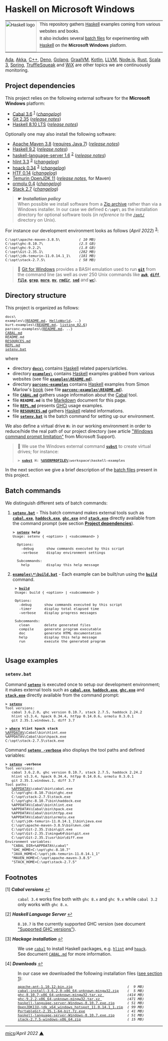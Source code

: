 # <span id="top">Haskell on Microsoft Windows</span>

<table style="font-family:Helvetica,Arial;font-size:14px;line-height:1.6;">
  <tr>
  <td style="border:0;padding:0 10px 0 0;min-width:100px;"><a href="https://www.haskell.org/" rel="external"><img style="border:0;" src="https://wiki.haskell.org/wikiupload/6/62/Double_lambda.png" width="100" alt="Haskell logo"/></a></td>
  <td style="border:0;padding:0;vertical-align:text-top;">This repository gathers <a href="https://www.haskell.org/" rel="external">Haskell</a> examples coming from various websites and books.<br/>
  It also includes several <a href="https://en.wikibooks.org/wiki/Windows_Batch_Scripting" rel="external">batch files</a> for experimenting with <a href="https://www.haskell.org/" rel="external">Haskell</a> on the <b>Microsoft Windows</b> platform.
  </td>
  </tr>
</table>

[Ada][ada_examples], [Akka][akka_examples], [C++][cpp_examples], [Deno][deno_examples], [Golang][golang_examples], [GraalVM][graalvm_examples], [Kotlin][kotlin_examples], [LLVM][llvm_examples], [Node.js][nodejs_examples], [Rust][rust_examples], [Scala 3][scala3_examples], [Spring][spring_examples], [TruffleSqueak][trufflesqueak_examples] and [WiX][wix_examples] are other topics we are continuously monitoring.

## <span id="proj_deps">Project dependencies</span>

This project relies on the following external software for the **Microsoft Windows** platform:

- [Cabal 3.6][cabal_downloads] <sup id="anchor_01">[1](#footnote_01)</sup> ([*changelog*][cabal_changelog])
- [Git 2.35][git_downloads] ([*release notes*][git_relnotes])
- [Haskell 8.10 LTS][haskell_lts_downloads] ([*release notes*][haskell_lts_relnotes])

Optionally one may also install the following software:

- [Apache Maven 3.8][apache_maven] ([requires Java 7][apache_maven_history])  ([*release notes*][apache_maven_relnotes])
- [Haskell 9.2][haskell_latest_downloads] ([*release notes*][haskell_latest_relnotes])
- [haskell-language-server 1.6][haskell_lsp_downloads] <sup id="anchor_02">[2](#footnote_02)</sup> ([*release notes*][haskell_lsp_relnotes])
- [hlint 3.3][hlint_downloads] <sup id="anchor_03">[3](#footnote_03)</sup> ([*changelog*][hlint_changelog])
- [hpack 0.34][hpack_downloads] <sup id="anchor_03">[3](#footnote_03)</sup> ([*changelog*][hpack_changelog])
- [HTF 0.14][htf_downloads] ([*changelog*][htf_changelog])
- [Temurin OpenJDK 11][temurin_openjdk11] ([*release notes*][temurin_openjdk11_relnotes], for Maven)
- [ormolu 0.4][ormolu_downloads] ([*changelog*][ormolu_changelog])
- [Stack 2.7][stack_downloads] ([*changelog*][stack_changelog])

> **&#9755;** ***Installation policy***<br/>
> When possible we install software from a [Zip archive][zip_archive] rather than via a Windows installer. In our case we defined **`C:\opt\`** as the installation directory for optional software tools (*in reference to* the [`/opt/`][unix_opt] directory on Unix).

For instance our development environment looks as follows (*April 2022*) <sup id="anchor_03">[3](#footnote_03)</sup>:

<pre style="font-size:80%;">
C:\opt\apache-maven-3.8.5\         <i>( 10 MB)</i>
C:\opt\ghc-8.10.7\                 <i>(2.5 GB)</i>
C:\opt\ghc-9.2.2\                  <i>(1.8 GB)</i>
C:\opt\Git-2.35.1\                 <i>(282 MB)</i>
C:\opt\jdk-temurin-11.0.14.1_1\    <i>(181 MB)</i>
C:\opt\stack-2.7.5\                <i>( 58 MB)</i>
</pre>

<!--
> **:mag_right:** GHC features two backends: the default native code generator (option `-fasm`) and the LLVM (version 7) code generator (option `-fllvm`). The C code generator is deprecated since GHC 7.0.
-->

> **:mag_right:** [Git for Windows][git_downloads] provides a BASH emulation used to run [**`git`**][git_cli] from the command line (as well as over 250 Unix commands like [**`awk`**][man1_awk], [**`diff`**][man1_diff], [**`file`**][man1_file], [**`grep`**][man1_grep], [**`more`**][man1_more], [**`mv`**][man1_mv], [**`rmdir`**][man1_rmdir], [**`sed`**][man1_sed] and [**`wc`**][man1_wc]).

## <span id="structure">Directory structure</span>

This project is organized as follows:

<pre style="font-size:80%;">
docs\
examples\{<a href="examples/README.md">README.md</a>, <a href="examples/HelloWorld/">HelloWorld</a>, ..}
kurt-examples\{<a href="kurt-examples/README.md">README.md</a>, <a href="kurt-examples/listing_02.6/">listing_02.6</a>}
parconc-examples\{<a href="parconc-examples/README.md">README.md</a>, ..}
<a href="CABAL.md">CABAL.md</a>
README.md
<a href="RESOURCES.md">RESOURCES.md</a>
<a href="REPL.md">REPL.md</a>
<a href="setenv.bat">setenv.bat</a>
</pre>

where

- directory [**`docs\`**](docs/) contains [Haskell] related papers/articles.
- directory [**`examples\`**](examples/) contains [Haskell] examples grabbed from various websites (see file [**`examples\README.md`**](examples/README.md)).
- directory [**`parconc-examples`**](parconc-examples/) contains [Haskell] examples from Simon Marlow's [book][book_parconc] (see file [**`parconc-examples\README.md`**](parconc-examples/README.md)).
- file [**`CABAL.md`**](CABAL.md) gathers usage information about the [Cabal][cabal_userguide] tool.
- file **`README.md`** is the [Markdown][github_markdown] document for this page.
- file [**`REPL.md`**](REPL.md) presents [GHCi] usage examples.
- file [**`RESOURCES.md`**](RESOURCES.md) gathers [Haskell] related informations.
- file [**`setenv.bat`**](setenv.bat) is the batch command for setting up our environment.

<!--
> **:mag_right:** We use [VS Code][microsoft_vscode] with the extension [Markdown Preview Github Styling](https://marketplace.visualstudio.com/items?itemName=bierner.markdown-preview-github-styles) to edit our Markdown files (see article ["Mastering Markdown"](https://guides.github.com/features/mastering-markdown/) from [GitHub Guides][github_guides].
-->

We also define a virtual drive **`H:`** in our working environment in order to reduce/hide the real path of our project directory (see article ["Windows command prompt limitation"][windows_limitation] from Microsoft Support).
> **:mag_right:** We use the Windows external command [**`subst`**][windows_subst] to create virtual drives; for instance:
>
> <pre style="font-size:80%;">
> <b>&gt; <a href="https://docs.microsoft.com/en-us/windows-server/administration/windows-commands/subst">subst</a> H: <a href="https://docs.microsoft.com/en-us/windows/deployment/usmt/usmt-recognized-environment-variables#bkmk-2">%USERPROFILE%</a>\workspace\haskell-examples</b>
> </pre>

In the next section we give a brief description of the [batch files][windows_batch_file] present in this project.

## <span id="commands">Batch commands</span>

We distinguish different sets of batch commands:

1. [**`setenv.bat`**](setenv.bat) - This batch command makes external tools such as [**`cabal.exe`**][cabal_userguide], [**`haddock.exe`**][haddock_userguide], [**`ghc.exe`**][ghc_userguide] and [**`stack.exe`**][stack_userguide] directly available from the command prompt (see section [**Project dependencies**](#proj_deps)).

   <pre style="font-size:80%;">
   <b>&gt; <a href="./setenv.bat">setenv</a> help</b>
   Usage: setenv { &lt;option&gt; | &lt;subcommand&gt; }
   &nbsp;
     Options:
       -debug      show commands executed by this script
       -verbose    display environment settings
   &nbsp;
     Subcommands:
       help        display this help message
   </pre>

2. [**`examples\*\build.bat`**](examples/Factorial/build.bat) - Each example can be built/run using the [**`build`**](examples/Factorial/build.bat) command.<br/>

    <pre style="font-size:80%;">
    <b>&gt; <a href="examples/Factorial/build.bat">build</a></b>
    Usage: build { &lt;option&gt; | &lt;subcommand&gt; }
    &nbsp;
    Options:
      -debug      show commands executed by this script
      -timer      display total elapsed time
      -verbose    display progress messages
    &nbsp;
    Subcommands:
      clean       delete generated files
      compile     generate program executable
      doc         generate HTML documentation
      help        display this help message
      run         execute the generated program
    </pre>

## <span id="usage">Usage examples</span>

### `setenv.bat`

Command [**`setenv`**](setenv.bat) is executed once to setup our development environment; it makes external tools such as [**`cabal.exe`**][cabal_userguide], [**`haddock.exe`**][haddock_userguide], [**`ghc.exe`**][ghc_userguide] and [**`stack.exe`**][stack_userguide] directly available from the command prompt:

<pre style="font-size:80%;">
<b>&gt; <a href="setenv.bat">setenv</a></b>
Tool versions:
   cabal 3.6.2.0, ghc version 8.10.7, stack 2.7.5, haddock 2.24.2
   hlint v3.3.4, hpack 0.34.4, htfpp 0.14.0.6, ormolu 0.3.0.1
   git 2.35.1.windows.1, diff 3.7

<b>&gt; <a href="https://docs.microsoft.com/en-us/windows-server/administration/windows-commands/where_1">where</a> hlint hpack stack</b>
<a href="https://docs.microsoft.com/en-us/windows/deployment/usmt/usmt-recognized-environment-variables#bkmk-2">%APPDATA%</a>\Cabal\bin\hlint.exe
%APPDATA%\Cabal\bin\hpack.exe
C:\opt\stack-2.7.5\stack.exe
</pre>

Command [**`setenv -verbose`**](setenv.bat) also displays the tool paths and defined variables:

<pre style="font-size:80%;">
<b>&gt; <a href="setenv.bat">setenv</a> -verbose</b>
Tool versions:
   cabal 3.6.2.0, ghc version 8.10.7, stack 2.7.5, haddock 2.24.2
   hlint v3.3.4, hpack 0.34.4, htfpp 0.14.0.6, ormolu 0.3.0.1
   git 2.35.1.windows.1, diff 3.7
Tool paths:
   <a href="https://docs.microsoft.com/en-us/windows/deployment/usmt/usmt-recognized-environment-variables#bkmk-2">%APPDATA%</a>\cabal\bin\cabal.exe
   C:\opt\ghc-8.10.7\bin\ghc.exe
   C:\opt\stack-2.7.5\stack.exe
   C:\opt\ghc-8.10.7\bin\haddock.exe
   %APPDATA%\Cabal\bin\hlint.exe
   %APPDATA%\Cabal\bin\hpack.exe
   %APPDATA%\Cabal\bin\htfpp.exe
   %APPDATA%\Cabal\bin\ormolu.exe
   C:\opt\jdk-temurin-11.0.14.1_1\bin\java.exe
   C:\opt\apache-maven-3.8.5\bin\mvn.cmd
   C:\opt\Git-2.35.1\bin\git.exe
   C:\opt\Git-2.35.1\mingw64\bin\git.exe
   C:\opt\Git-2.35.1\usr\bin\diff.exe
Environment variables:
   "CABAL_DIR=%APPDATA%\cabal"
   "GHC_HOME=C:\opt\ghc-8.10.7"
   "JAVA_HOME=C:\opt\jdk-temurin-11.0.14.1_1"
   "MAVEN_HOME=C:\opt\apache-maven-3.8.5"
   "STACK_HOME=C:\opt\stack-2.7.5"
</pre>

## <span id="footnotes">Footnotes</span>

<span id="footnote_01">[1]</span> ***Cabal versions*** [↩](#anchor_01)

<dl><dd>
<code>cabal 3.4</code> works fine both with <code>ghc 8.x</code> and <code>ghc 9.x</code> while <code>cabal 3.2</code> only works with <code>ghc 8.x</code>.
</dd></dl>

<span id="footnote_02">[2]</span> ***Haskell Language Server*** [↩](#anchor_02)

<dl><dd>
<code>8.10.7</code> is the currently supported GHC version (see document <a href="https://github.com/haskell/haskell-language-server/blob/master/docs/supported-versions.md">"Supported GHC versions"</a>).
</dd></dl>

<span id="footnote_03">[3]</span> ***Hackage installation*** [↩](#anchor_03)

<dl><dd>
We use <a href="https://www.haskell.org/cabal/"><code>cabal</code></a> to install Haskell packages, e.g. <a href="https://hackage.haskell.org/package/hlint"><code>hlint</code></a> and  <a href="https://hackage.haskell.org/package/hpack"><code>hpack</code></a>.<br/>See  document <a href="CABAL.md"><code>CABAL.md</code></a> for more information.
</dd></dl>

<span id="footnote_04">[4]</span> ***Downloads*** [↩](#anchor_04)

<dl><dd>
In our case we downloaded the following installation files (<a href="#proj_deps">see section 1</a>):
</dd>
<dd>
<pre style="font-size:80%;">
<a href="https://ant.apache.org/bindownload.cgi">apache-ant-1.10.12-bin.zip</a>                          <i>(  9 MB)</i>
<a href="https://www.haskell.org/cabal/download.html">cabal-install-3.6.2.0-x86_64-unknown-mingw32.zip</a>    <i>(  5 MB)</i>
<a href="https://downloads.haskell.org/ghc/8.10.7/">ghc-8.10.7-x86_64-unknown-mingw32.tar.xz </a>           <i>(414 MB)</i>
<a href="https://downloads.haskell.org/ghc/9.0.1/">ghc-9.2.2-x86_64-unknown-mingw32.tar.xz </a>            <i>(471 MB)</i>
<a href="https://github.com/haskell/haskell-language-server/releases">haskell-language-server-Windows-8.10.7.exe.zip</a>      <i>( 51 MB)</i>
<a href="https://adoptium.net/releases.html?variant=openjdk11&jvmVariant=hotspot">OpenJDK11U-jdk_x64_windows_hotspot_11.0.14.1_1.zip</a>  <i>( 99 MB)</i>
<a href="https://git-scm.com/download/win">PortableGit-2.35.1-64-bit.7z.exe</a>                    <i>( 41 MB)</i>
<a href="https://github.com/haskell/haskell-language-server/releases">haskell-language-server-Windows-8.10.7.exe.zip</a>      <i>( 51 MB)</i>
<a href="https://github.com/commercialhaskell/stack/releases">stack-2.7.5-windows-x86_64.zip</a>                      <i>( 15 MB)</i>
</pre>
</dd></dl>

***

*[mics](https://lampwww.epfl.ch/~michelou/)/April 2022* [**&#9650;**](#top)
<span id="bottom">&nbsp;</span>

<!-- link refs -->

[ada_examples]: https://github.com/michelou/ada-examples
[akka_examples]: https://github.com/michelou/akka-examples
[apache_maven]: https://maven.apache.org/download.cgi
[apache_maven_cli]: https://maven.apache.org/ref/current/maven-embedder/cli.html
[apache_maven_history]: https://maven.apache.org/docs/history.html
[apache_maven_relnotes]: https://maven.apache.org/docs/3.8.5/release-notes.html
[book_parconc]: https://www.oreilly.com/library/view/parallel-and-concurrent/9781449335939/
[cabal_changelog]: https://github.com/haskell/cabal/blob/master/release-notes/Cabal-3.6.2.0.md
[cabal_downloads]: https://downloads.haskell.org/~cabal/
[cabal_userguide]: https://www.haskell.org/cabal/users-guide/
[cpp_examples]: https://github.com/michelou/cpp-examples
[deno_examples]: https://github.com/michelou/deno-examples
[ghc_userguide]: https://downloads.haskell.org/ghc/latest/docs/html/users_guide/using.html
[ghci]: https://downloads.haskell.org/~ghc/latest/docs/html/users_guide/ghci.html
[git_cli]: https://git-scm.com/docs/git
[git_downloads]: https://git-scm.com/download/win
[git_relnotes]: https://raw.githubusercontent.com/git/git/master/Documentation/RelNotes/2.35.1.txt
[github_markdown]: https://github.github.com/gfm/
[golang_examples]: https://github.com/michelou/golang-examples
[graalvm_examples]: https://github.com/michelou/graalvm-examples
[haddock_userguide]: https://www.haskell.org/haddock/doc/html/index.html
[haskell]: https://www.haskell.org
[haskell_lts_downloads]: https://downloads.haskell.org/ghc/8.10.7/
[haskell_lts_relnotes]: https://downloads.haskell.org/ghc/8.10.7/docs/html/users_guide/8.10.7-notes.html
[haskell_latest_downloads]: https://downloads.haskell.org/ghc/latest/
[haskell_latest_relnotes]: https://downloads.haskell.org/ghc/9.2.2/docs/html/users_guide/9.2.2-notes.html
[haskell_lsp_downloads]: https://hackage.haskell.org/package/haskell-language-server-1.6.1.1
[haskell_lsp_relnotes]: https://github.com/haskell/haskell-language-server/releases/tag/1.6.1.0
[hlint_changelog]: https://hackage.haskell.org/package/hlint/changelog
[hlint_downloads]: https://hackage.haskell.org/package/hlint
[hpack_changelog]: https://hackage.haskell.org/package/hpack/changelog
[hpack_downloads]: https://hackage.haskell.org/package/hpack
[htf_changelog]: https://hackage.haskell.org/package/HTF-0.14.0.6/changelog
[htf_downloads]: https://hackage.haskell.org/package/HTF
[kotlin_examples]: https://github.com/michelou/kotlin-examples
[llvm_examples]: https://github.com/michelou/llvm-examples
[man1_awk]: https://www.linux.org/docs/man1/awk.html
[man1_diff]: https://www.linux.org/docs/man1/diff.html
[man1_file]: https://www.linux.org/docs/man1/file.html
[man1_grep]: https://www.linux.org/docs/man1/grep.html
[man1_more]: https://www.linux.org/docs/man1/more.html
[man1_mv]: https://www.linux.org/docs/man1/mv.html
[man1_rmdir]: https://www.linux.org/docs/man1/rmdir.html
[man1_sed]: https://www.linux.org/docs/man1/sed.html
[man1_wc]: https://www.linux.org/docs/man1/wc.html
[nodejs_examples]: https://github.com/michelou/nodejs-examples
[temurin_openjdk11]: https://adoptium.net/?variant=openjdk11&jvmVariant=hotspot
<!--
11.0.9 => https://mail.openjdk.java.net/pipermail/jdk-updates-dev/2020-October/004007.html
11.0.14.1_1 => https://mail.openjdk.java.net/pipermail/jdk-updates-dev/2022-February/012001.html
-->
[temurin_openjdk11_relnotes]: https://mail.openjdk.java.net/pipermail/jdk-updates-dev/2022-February/012001.html
[ormolu_changelog]: https://hackage.haskell.org/package/ormolu-0.4.0.0/changelog
[ormolu_downloads]: https://hackage.haskell.org/package/ormolu
[rust_examples]: https://github.com/michelou/rust-examples
[scala3_examples]: https://github.com/michelou/dotty-examples
[spring_examples]: https://github.com/michelou/spring-examples
[stack_changelog]: https://docs.haskellstack.org/en/stable/ChangeLog/
[stack_downloads]: https://github.com/commercialhaskell/stack/releases
[stack_userguide]: https://docs.haskellstack.org/en/stable/GUIDE/
[trufflesqueak_examples]: https://github.com/michelou/trufflesqueak-examples
[unix_opt]: https://tldp.org/LDP/Linux-Filesystem-Hierarchy/html/opt.html
[windows_batch_file]: https://en.wikibooks.org/wiki/Windows_Batch_Scripting
[windows_limitation]: https://support.microsoft.com/en-gb/help/830473/command-prompt-cmd-exe-command-line-string-limitation
[windows_subst]: https://docs.microsoft.com/en-us/windows-server/administration/windows-commands/subst
[wix_examples]: https://github.com/michelou/wix-examples
[zip_archive]: https://www.howtogeek.com/178146/htg-explains-everything-you-need-to-know-about-zipped-files/
